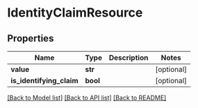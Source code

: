 # IdentityClaimResource

## Properties
Name | Type | Description | Notes
------------ | ------------- | ------------- | -------------
**value** | **str** |  | [optional] 
**is_identifying_claim** | **bool** |  | [optional] 

[[Back to Model list]](../README.md#documentation-for-models) [[Back to API list]](../README.md#documentation-for-api-endpoints) [[Back to README]](../README.md)


